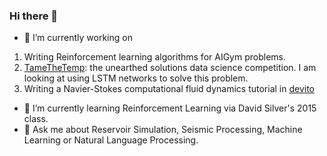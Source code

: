### Hi there 👋

<!--
**dabiged/dabiged** is a ✨ _special_ ✨ repository because its `README.md` (this file) appears on your GitHub profile.
- 👯 I’m looking to collaborate on 
- 🤔 I’m looking for help with 
- 📫 How to reach me: ...
- 😄 Pronouns: ...
- ⚡ Fun fact: 
Here are some ideas to get you started:
-->
- 🔭 I’m currently working on 
1. Writing Reinforcement learning algorithms for AIGym problems.
2. [TameTheTemp](https://unearthed.solutions/u/competitions/tame-the-temp): the unearthed solutions data science competition. I am looking at using LSTM networks to solve this problem.
3. Writing a Navier-Stokes computational fluid dynamics tutorial in [devito](https://github.com/devitocodes/devito)
- 🌱 I’m currently learning Reinforcement Learning via David Silver's 2015 class.
- 💬 Ask me about Reservoir Simulation, Seismic Processing, Machine Learning or Natural Language Processing.


